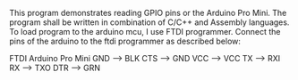 This program demonstrates reading GPIO pins or the Arduino Pro Mini.
The program shall be written in combination of C/C++ and Assembly languages.
To load program to the arduino mcu, I use FTDI programmer.
Connect the pins of the arduino to the ftdi programmer as described below:

FTDI         Arduino Pro Mini
GND   -->    BLK
CTS   -->    GND
VCC   -->    VCC
TX   -->     RXI
RX   -->     TXO
DTR   -->    GRN


